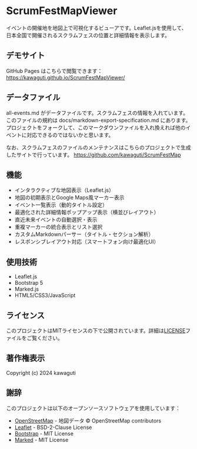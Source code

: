 # ScrumFestMapViewer

イベントの開催地を地図上で可視化するビューアです。Leaflet.jsを使用して、日本全国で開催されるスクラムフェスの位置と詳細情報を表示します。

## デモサイト

GitHub Pages はこちらで閲覧できます：
https://kawaguti.github.io/ScrumFestMapViewer/


## データファイル
all-events.md がデータファイルです。スクラムフェスの情報を入れています。
このファイルの規約は docs/markdown-export-specification.md にあります。
プロジェクトをフォークして、このマークダウンファイルを入れ換えれば他のイベントに対応できるのではないかと思います。

なお、スクラムフェスのファイルのメンテナンスはこちらのプロジェクトで生成したサイトで行っています。
https://github.com/kawaguti/ScrumFestMap


## 機能

- インタラクティブな地図表示（Leaflet.js）
- 地図の初期表示とGoogle Maps風マーカー表示
- イベント一覧表示（動的タイトル設定）
- 最適化された詳細情報ポップアップ表示（横並びレイアウト）
- 直近未来イベントの自動選択・表示
- 重複マーカーの統合表示とリスト選択
- カスタムMarkdownパーサー（タイトル・セクション解析）
- レスポンシブレイアウト対応（スマートフォン向け最適化UI）

## 使用技術

- Leaflet.js
- Bootstrap 5
- Marked.js
- HTML5/CSS3/JavaScript

## ライセンス

このプロジェクトはMITライセンスの下で公開されています。詳細は[LICENSE](LICENSE)ファイルをご覧ください。

## 著作権表示

Copyright (c) 2024 kawaguti

## 謝辞

このプロジェクトは以下のオープンソースソフトウェアを使用しています：

- [OpenStreetMap](https://www.openstreetmap.org/copyright) - 地図データ © OpenStreetMap contributors
- [Leaflet](https://leafletjs.com/) - BSD-2-Clause License
- [Bootstrap](https://getbootstrap.com/) - MIT License
- [Marked](https://marked.js.org/) - MIT License
